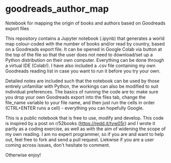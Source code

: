 # goodreads_author_map
Notebook for mapping the origin of books and authors based on Goodreads export files

This repository contains a Jupyter notebook (.ipynb) that generates a world map colour-coded with the number of books and/or read by country, based on a Goodreads export file. It can be opened in Google Colab via button at the top of the file so that the user does not need to download/set up a Python distribution on their own computer. Everything can be done through a virtual IDE (Colab!). I have also included a .csv file containing my own Goodreads reading list in case you want to run it before you try your own.

Detailed notes are included such that the notebook can be used by those entirely unfamiliar with Python, the workings can also be modified to suit individual preferences. The basics of running the code are to: make sure you drop your own Goodreads export into the files tab, change the file_name variable to your file name, and then just run the cells in order (CTRL+ENTER runs a cell) - everything you can hopefully Google.

This is a public notebook that is free to use, modify and develop. This code is inspired by a post on r/52books (https://redd.it/tvw05r) and I wrote it partly as a coding exercise, as well as with the aim of widening the scope of my own reading. I am no expert programmer, so if you are and want to help out, feel free to fork and send a pull request. Liekwise if you are a user coming across issues, don't hesitate to comment.

Otherwise enjoy!
